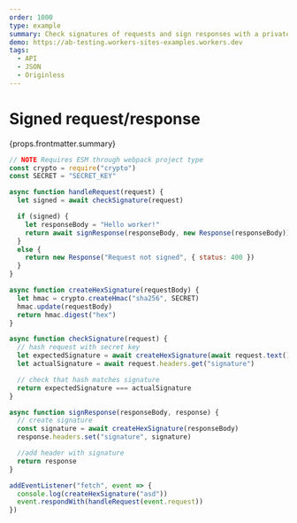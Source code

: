 ```yaml
---
order: 1000
type: example
summary: Check signatures of requests and sign responses with a private key.
demo: https://ab-testing.workers-sites-examples.workers.dev
tags:
  - API
  - JSON
  - Originless
---
```


# Signed request/response

<ContentColumn>
  <p>{props.frontmatter.summary}</p>
</ContentColumn>

```js
// NOTE Requires ESM through webpack project type
const crypto = require("crypto")
const SECRET = "SECRET_KEY"

async function handleRequest(request) {
  let signed = await checkSignature(request)

  if (signed) {
    let responseBody = "Hello worker!"
    return await signResponse(responseBody, new Response(responseBody))
  }
  else {
    return new Response("Request not signed", { status: 400 })
  }
}

async function createHexSignature(requestBody) {
  let hmac = crypto.createHmac("sha256", SECRET)
  hmac.update(requestBody)
  return hmac.digest("hex")
}

async function checkSignature(request) {
  // hash request with secret key
  let expectedSignature = await createHexSignature(await request.text())
  let actualSignature = await request.headers.get("signature")

  // check that hash matches signature
  return expectedSignature === actualSignature
}

async function signResponse(responseBody, response) {
  // create signature
  const signature = await createHexSignature(responseBody)
  response.headers.set("signature", signature)

  //add header with signature
  return response
}

addEventListener("fetch", event => {
  console.log(createHexSignature("asd"))
  event.respondWith(handleRequest(event.request))
})
```

<!-- ## Demo

<p><a href={props.frontmatter.demo}>Open demo</a></p>

<Demo src={props.frontmatter.demo} title={props.frontmatter.summary} height="395"/> -->
